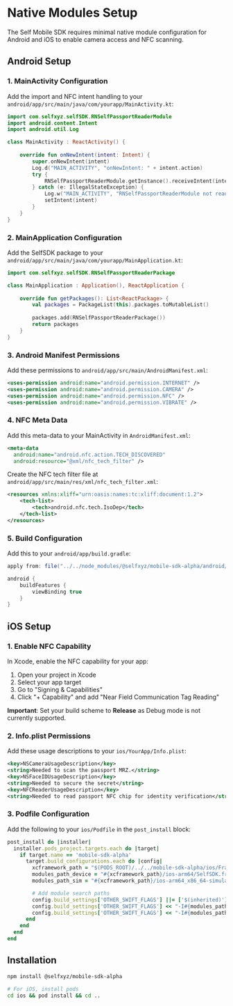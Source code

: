 # Native Modules Setup

The Self Mobile SDK requires minimal native module configuration for Android and iOS to enable camera access and NFC scanning.

## Android Setup

### 1. MainActivity Configuration

Add the import and NFC intent handling to your `android/app/src/main/java/com/yourapp/MainActivity.kt`:

```kotlin
import com.selfxyz.selfSDK.RNSelfPassportReaderModule
import android.content.Intent
import android.util.Log

class MainActivity : ReactActivity() {
    
    override fun onNewIntent(intent: Intent) {
        super.onNewIntent(intent)
        Log.d("MAIN_ACTIVITY", "onNewIntent: " + intent.action)
        try {
            RNSelfPassportReaderModule.getInstance().receiveIntent(intent)
        } catch (e: IllegalStateException) {
            Log.w("MAIN_ACTIVITY", "RNSelfPassportReaderModule not ready; deferring NFC intent")
            setIntent(intent)
        }
    }
}
```

### 2. MainApplication Configuration

Add the SelfSDK package to your `android/app/src/main/java/com/yourapp/MainApplication.kt`:

```kotlin
import com.selfxyz.selfSDK.RNSelfPassportReaderPackage

class MainApplication : Application(), ReactApplication {
    
    override fun getPackages(): List<ReactPackage> {
        val packages = PackageList(this).packages.toMutableList()
        
        packages.add(RNSelfPassportReaderPackage())
        return packages
    }
}
```

### 3. Android Manifest Permissions

Add these permissions to `android/app/src/main/AndroidManifest.xml`:

```xml
<uses-permission android:name="android.permission.INTERNET" />
<uses-permission android:name="android.permission.CAMERA" />
<uses-permission android:name="android.permission.NFC" />
<uses-permission android:name="android.permission.VIBRATE" />
```

### 4. NFC Meta Data

Add this meta-data to your MainActivity in `AndroidManifest.xml`:

```xml
<meta-data
  android:name="android.nfc.action.TECH_DISCOVERED"
  android:resource="@xml/nfc_tech_filter" />
```

Create the NFC tech filter file at `android/app/src/main/res/xml/nfc_tech_filter.xml`:

```xml
<resources xmlns:xliff="urn:oasis:names:tc:xliff:document:1.2">
    <tech-list>
        <tech>android.nfc.tech.IsoDep</tech>
    </tech-list>
</resources>
```

### 5. Build Configuration

Add this to your `android/app/build.gradle`:

```gradle
apply from: file("../../node_modules/@selfxyz/mobile-sdk-alpha/android/mobile-sdk-alpha-bom.gradle")

android {
    buildFeatures {
        viewBinding true
    }
}
```

## iOS Setup

### 1. Enable NFC Capability

In Xcode, enable the NFC capability for your app:
1. Open your project in Xcode
2. Select your app target
3. Go to "Signing & Capabilities"
4. Click "+ Capability" and add "Near Field Communication Tag Reading"

**Important**: Set your build scheme to **Release** as Debug mode is not currently supported.

### 2. Info.plist Permissions

Add these usage descriptions to your `ios/YourApp/Info.plist`:

```xml
<key>NSCameraUsageDescription</key>
<string>Needed to scan the passport MRZ.</string>
<key>NSFaceIDUsageDescription</key>
<string>Needed to secure the secret</string>
<key>NFCReaderUsageDescription</key>
<string>Needed to read passport NFC chip for identity verification</string>
```

### 3. Podfile Configuration

Add the following to your `ios/Podfile` in the `post_install` block:

```ruby
post_install do |installer|
  installer.pods_project.targets.each do |target|
    if target.name == 'mobile-sdk-alpha'
      target.build_configurations.each do |config|
        xcframework_path = "$(PODS_ROOT)/../../mobile-sdk-alpha/ios/Frameworks/NFCPassportReader.xcframework"
        modules_path_device = "#{xcframework_path}/ios-arm64/SelfSDK.framework/Modules"
        modules_path_sim = "#{xcframework_path}/ios-arm64_x86_64-simulator/SelfSDK.framework/Modules"

        # Add module search paths
        config.build_settings['OTHER_SWIFT_FLAGS'] ||= ['$(inherited)']
        config.build_settings['OTHER_SWIFT_FLAGS'] << "-I#{modules_path_device}"
        config.build_settings['OTHER_SWIFT_FLAGS'] << "-I#{modules_path_sim}"
      end
    end
  end
end
```

## Installation

```bash
npm install @selfxyz/mobile-sdk-alpha

# For iOS, install pods
cd ios && pod install && cd ..
```